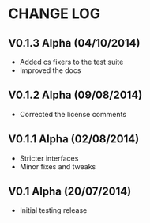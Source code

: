 CHANGE LOG
==========


## V0.1.3 Alpha (04/10/2014)

* Added cs fixers to the test suite
* Improved the docs


## V0.1.2 Alpha (09/08/2014)

* Corrected the license comments


## V0.1.1 Alpha (02/08/2014)

* Stricter interfaces
* Minor fixes and tweaks


## V0.1 Alpha (20/07/2014)

* Initial testing release
